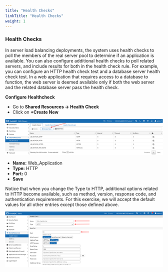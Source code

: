 ```yaml
---
title: "Health Checks"
linkTitle: "Health Checks"
weight: 1
---
```

### **Health Checks**

In server load balancing deployments, the system uses health checks to poll the members of the real server pool to determine if an application is available. You can also configure additional health checks to poll related servers, and include results for both in the health check rule. For example, you can configure an HTTP health check test and a database server health check test. In a web application that requires access to a database to function, the web server is deemed available only if both the web server and the related database server pass the health check.

**Configure Healthcheck**

- Go to **Shared Resources -> Health Check**
- Click on **+Create New**

![](fad-shared-resources.png)

- **Name:** Web_Application
- **Type:** HTTP
- **Port:** 0
- **Save**

Notice that when you change the Type to HTTP, additional options related to HTTP become available, such as method, version, response code, and authentication requirements. For this exercise, we will accept the default values for all other entries except those defined above.

![](web-app-healthck.png)